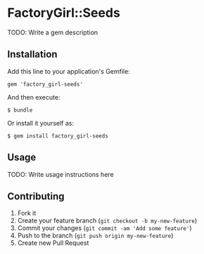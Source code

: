 # FactoryGirl::Seeds

TODO: Write a gem description

## Installation

Add this line to your application's Gemfile:

    gem 'factory_girl-seeds'

And then execute:

    $ bundle

Or install it yourself as:

    $ gem install factory_girl-seeds

## Usage

TODO: Write usage instructions here

## Contributing

1. Fork it
2. Create your feature branch (`git checkout -b my-new-feature`)
3. Commit your changes (`git commit -am 'Add some feature'`)
4. Push to the branch (`git push origin my-new-feature`)
5. Create new Pull Request

